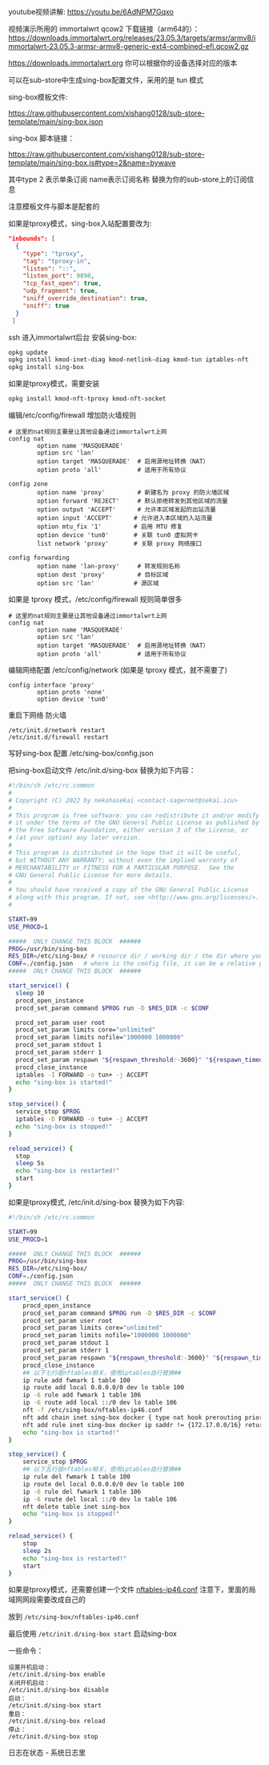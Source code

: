 youtube视频讲解: https://youtu.be/6AdNPM7Gqxo

视频演示所用的 immortalwrt qcow2 下载链接（arm64的）： https://downloads.immortalwrt.org/releases/23.05.3/targets/armsr/armv8/immortalwrt-23.05.3-armsr-armv8-generic-ext4-combined-efi.qcow2.gz

https://downloads.immortalwrt.org 你可以根据你的设备选择对应的版本

可以在sub-store中生成sing-box配置文件，采用的是 tun 模式

sing-box模板文件:

https://raw.githubusercontent.com/xishang0128/sub-store-template/main/sing-box.json

sing-box 脚本链接：

https://raw.githubusercontent.com/xishang0128/sub-store-template/main/sing-box.js#type=2&name=bywave

其中type 2 表示单条订阅 name表示订阅名称 替换为你的sub-store上的订阅信息

注意模板文件与脚本是配套的

如果是tproxy模式，sing-box入站配置要改为:
```json
"inbounds": [
  {
    "type": "tproxy",
    "tag": "tproxy-in",
    "listen": "::",
    "listen_port": 9898,
    "tcp_fast_open": true,
    "udp_fragment": true,
    "sniff_override_destination": true,
    "sniff": true
  }
 ]
```

ssh 进入immortalwrt后台 安装sing-box:
```bash
opkg update
opkg install kmod-inet-diag kmod-netlink-diag kmod-tun iptables-nft
opkg install sing-box
```

如果是tproxy模式，需要安装
```bash
opkg install kmod-nft-tproxy kmod-nft-socket
```

编辑/etc/config/firewall 增加防火墙规则
```
# 这里的nat规则主要是让其他设备通过immortalwrt上网
config nat
        option name 'MASQUERADE'
        option src 'lan'
        option target 'MASQUERADE'  # 启用源地址转换（NAT）
        option proto 'all'          # 适用于所有协议

config zone
        option name 'proxy'         # 新建名为 proxy 的防火墙区域
        option forward 'REJECT'     # 默认拒绝转发到其他区域的流量
        option output 'ACCEPT'      # 允许本区域发起的出站流量
        option input 'ACCEPT'      # 允许进入本区域的入站流量
        option mtu_fix '1'         # 启用 MTU 修复
        option device 'tun0'       # 关联 tun0 虚拟网卡
        list network 'proxy'       # 关联 proxy 网络接口

config forwarding
        option name 'lan-proxy'     # 转发规则名称
        option dest 'proxy'         # 目标区域
        option src 'lan'           # 源区域
```

如果是 tproxy 模式，/etc/config/firewall  规则简单很多

```
# 这里的nat规则主要是让其他设备通过immortalwrt上网
config nat
        option name 'MASQUERADE'
        option src 'lan'
        option target 'MASQUERADE'  # 启用源地址转换（NAT）
        option proto 'all'          # 适用于所有协议
```

编辑网络配置 /etc/config/network (如果是 tproxy 模式，就不需要了)
```
config interface 'proxy'
        option proto 'none'
        option device 'tun0'
```

重启下网络 防火墙
```
/etc/init.d/network restart
/etc/init.d/firewall restart
```


写好sing-box 配置 /etc/sing-box/config.json

把sing-box启动文件 /etc/init.d/sing-box 替换为如下内容：
```bash
#!/bin/sh /etc/rc.common
#
# Copyright (C) 2022 by nekohasekai <contact-sagernet@sekai.icu>
#
# This program is free software: you can redistribute it and/or modify
# it under the terms of the GNU General Public License as published by
# the Free Software Foundation, either version 3 of the License, or
# (at your option) any later version.
#
# This program is distributed in the hope that it will be useful,
# but WITHOUT ANY WARRANTY; without even the implied warranty of
# MERCHANTABILITY or FITNESS FOR A PARTICULAR PURPOSE.  See the
# GNU General Public License for more details.
#
# You should have received a copy of the GNU General Public License
# along with this program. If not, see <http://www.gnu.org/licenses/>.
#

START=99
USE_PROCD=1

#####  ONLY CHANGE THIS BLOCK  ######
PROG=/usr/bin/sing-box
RES_DIR=/etc/sing-box/ # resource dir / working dir / the dir where you store ip/domain lists
CONF=./config.json   # where is the config file, it can be a relative path to $RES_DIR
#####  ONLY CHANGE THIS BLOCK  ######

start_service() {
  sleep 10
  procd_open_instance
  procd_set_param command $PROG run -D $RES_DIR -c $CONF

  procd_set_param user root
  procd_set_param limits core="unlimited"
  procd_set_param limits nofile="1000000 1000000"
  procd_set_param stdout 1
  procd_set_param stderr 1
  procd_set_param respawn "${respawn_threshold:-3600}" "${respawn_timeout:-5}" "${respawn_retry:-5}"
  procd_close_instance
  iptables -I FORWARD -o tun+ -j ACCEPT
  echo "sing-box is started!"
}

stop_service() {
  service_stop $PROG
  iptables -D FORWARD -o tun+ -j ACCEPT
  echo "sing-box is stopped!"
}

reload_service() {
  stop
  sleep 5s
  echo "sing-box is restarted!"
  start
}
```

如果是tproxy模式, /etc/init.d/sing-box 替换为如下内容:
```bash
#!/bin/sh /etc/rc.common

START=99
USE_PROCD=1

#####  ONLY CHANGE THIS BLOCK  ######
PROG=/usr/bin/sing-box
RES_DIR=/etc/sing-box/
CONF=./config.json
#####  ONLY CHANGE THIS BLOCK  ######

start_service() {
    procd_open_instance
    procd_set_param command $PROG run -D $RES_DIR -c $CONF
    procd_set_param user root
    procd_set_param limits core="unlimited"
    procd_set_param limits nofile="1000000 1000000"
    procd_set_param stdout 1
    procd_set_param stderr 1
    procd_set_param respawn "${respawn_threshold:-3600}" "${respawn_timeout:-5}" "${respawn_retry:-5}"
    procd_close_instance
    ## 以下七行是nftables相关，使用iptables自行替换##
    ip rule add fwmark 1 table 100
    ip route add local 0.0.0.0/0 dev lo table 100
    ip -6 rule add fwmark 1 table 106
    ip -6 route add local ::/0 dev lo table 106
    nft -f /etc/sing-box/nftables-ip46.conf
    nft add chain inet sing-box docker { type nat hook prerouting priority -100 \; }
    nft add rule inet sing-box docker ip saddr != {172.17.0.0/16} return
    echo "sing-box is started!"
}

stop_service() {
    service_stop $PROG
    ## 以下五行是nftables相关，使用iptables自行替换##
    ip rule del fwmark 1 table 100
    ip route del local 0.0.0.0/0 dev lo table 100
    ip -6 rule del fwmark 1 table 106
    ip -6 route del local ::/0 dev lo table 106
    nft delete table inet sing-box
    echo "sing-box is stopped!"
}

reload_service() {
    stop
    sleep 2s
    echo "sing-box is restarted!"
    start
}
```

如果是tproxy模式，还需要创建一个文件 [nftables-ip46.conf](nftables-ip46.conf) 注意下，里面的局域网网段需要改成自己的

放到 `/etc/sing-box/nftables-ip46.conf`

最后使用 `/etc/init.d/sing-box start` 启动sing-box

一些命令：
```
设置开机启动：
/etc/init.d/sing-box enable
关闭开机启动：
/etc/init.d/sing-box disable
启动：
/etc/init.d/sing-box start
重启：
/etc/init.d/sing-box reload
停止：
/etc/init.d/sing-box stop
```

日志在状态 - 系统日志里
